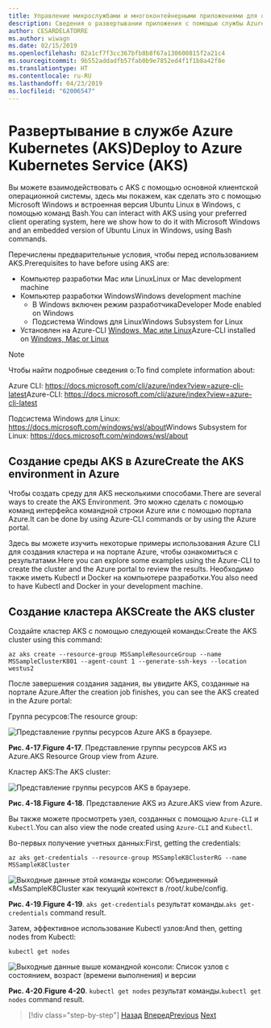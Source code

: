 ```yaml
---
title: Управление микрослужбами и многоконтейнерными приложениями для обеспечения высокого уровня масштабируемости и доступности
description: Сведения о развертывании приложения с помощью службы Azure Kubernetes.
author: CESARDELATORRE
ms.author: wiwagn
ms.date: 02/15/2019
ms.openlocfilehash: 82a1cf7f3cc367bfb8b8f67a130600815f2a21c4
ms.sourcegitcommit: 9b552addadfb57fab0b9e7852ed4f1f1b8a42f8e
ms.translationtype: HT
ms.contentlocale: ru-RU
ms.lasthandoff: 04/23/2019
ms.locfileid: "62006547"
---
```

# <a name="deploy-to-azure-kubernetes-service-aks"></a><span data-ttu-id="dfa0c-103">Развертывание в службе Azure Kubernetes (AKS)</span><span class="sxs-lookup"><span data-stu-id="dfa0c-103">Deploy to Azure Kubernetes Service (AKS)</span></span>

<span data-ttu-id="dfa0c-104">Вы можете взаимодействовать с AKS с помощью основной клиентской операционной системы, здесь мы покажем, как сделать это с помощью Microsoft Windows и встроенная версия Ubuntu Linux в Windows, с помощью команд Bash.</span><span class="sxs-lookup"><span data-stu-id="dfa0c-104">You can interact with AKS using your preferred client operating system, here we show how to do it with Microsoft Windows and an embedded version of Ubuntu Linux in Windows, using Bash commands.</span></span>

<span data-ttu-id="dfa0c-105">Перечислены предварительные условия, чтобы перед использованием AKS.</span><span class="sxs-lookup"><span data-stu-id="dfa0c-105">Prerequisites to have before using AKS are:</span></span>

- <span data-ttu-id="dfa0c-106">Компьютер разработки Mac или Linux</span><span class="sxs-lookup"><span data-stu-id="dfa0c-106">Linux or Mac development machine</span></span>
- <span data-ttu-id="dfa0c-107">Компьютер разработки Windows</span><span class="sxs-lookup"><span data-stu-id="dfa0c-107">Windows development machine</span></span>
  - <span data-ttu-id="dfa0c-108">В Windows включен режим разработчика</span><span class="sxs-lookup"><span data-stu-id="dfa0c-108">Developer Mode enabled on Windows</span></span>
  - <span data-ttu-id="dfa0c-109">Подсистема Windows для Linux</span><span class="sxs-lookup"><span data-stu-id="dfa0c-109">Windows Subsystem for Linux</span></span>
- <span data-ttu-id="dfa0c-110">Установлен на Azure-CLI [Windows, Mac или Linux](https://docs.microsoft.com/cli/azure/install-azure-cli?view=azure-cli-latest)</span><span class="sxs-lookup"><span data-stu-id="dfa0c-110">Azure-CLI installed on [Windows, Mac or Linux](https://docs.microsoft.com/cli/azure/install-azure-cli?view=azure-cli-latest)</span></span>

> [!NOTE]
> <span data-ttu-id="dfa0c-111">Чтобы найти подробные сведения о:</span><span class="sxs-lookup"><span data-stu-id="dfa0c-111">To find complete information about:</span></span>
>
> <span data-ttu-id="dfa0c-112">Azure CLI: <https://docs.microsoft.com/cli/azure/index?view=azure-cli-latest></span><span class="sxs-lookup"><span data-stu-id="dfa0c-112">Azure-CLI: <https://docs.microsoft.com/cli/azure/index?view=azure-cli-latest></span></span>
>
> <span data-ttu-id="dfa0c-113">Подсистема Windows для Linux: <https://docs.microsoft.com/windows/wsl/about></span><span class="sxs-lookup"><span data-stu-id="dfa0c-113">Windows Subsystem for Linux: <https://docs.microsoft.com/windows/wsl/about></span></span>

## <a name="create-the-aks-environment-in-azure"></a><span data-ttu-id="dfa0c-114">Создание среды AKS в Azure</span><span class="sxs-lookup"><span data-stu-id="dfa0c-114">Create the AKS environment in Azure</span></span>

<span data-ttu-id="dfa0c-115">Чтобы создать среду для AKS несколькими способами.</span><span class="sxs-lookup"><span data-stu-id="dfa0c-115">There are several ways to create the AKS Environment.</span></span> <span data-ttu-id="dfa0c-116">Это можно сделать с помощью команд интерфейса командной строки Azure или с помощью портала Azure.</span><span class="sxs-lookup"><span data-stu-id="dfa0c-116">It can be done by using Azure-CLI commands or by using the Azure portal.</span></span>

<span data-ttu-id="dfa0c-117">Здесь вы можете изучить некоторые примеры использования Azure CLI для создания кластера и на портале Azure, чтобы ознакомиться с результатами.</span><span class="sxs-lookup"><span data-stu-id="dfa0c-117">Here you can explore some examples using the Azure-CLI to create the cluster and the Azure portal to review the results.</span></span> <span data-ttu-id="dfa0c-118">Необходимо также иметь Kubectl и Docker на компьютере разработки.</span><span class="sxs-lookup"><span data-stu-id="dfa0c-118">You also need to have Kubectl and Docker in your development machine.</span></span>  

## <a name="create-the-aks-cluster"></a><span data-ttu-id="dfa0c-119">Создание кластера AKS</span><span class="sxs-lookup"><span data-stu-id="dfa0c-119">Create the AKS cluster</span></span>

<span data-ttu-id="dfa0c-120">Создайте кластер AKS с помощью следующей команды:</span><span class="sxs-lookup"><span data-stu-id="dfa0c-120">Create the AKS cluster using this command:</span></span>

```console
az aks create --resource-group MSSampleResourceGroup --name MSSampleClusterK801 --agent-count 1 --generate-ssh-keys --location westus2
```

<span data-ttu-id="dfa0c-121">После завершения создания задания, вы увидите AKS, созданные на портале Azure.</span><span class="sxs-lookup"><span data-stu-id="dfa0c-121">After the creation job finishes, you can see the AKS created in the Azure portal:</span></span>

<span data-ttu-id="dfa0c-122">Группа ресурсов:</span><span class="sxs-lookup"><span data-stu-id="dfa0c-122">The resource group:</span></span>

![Представление группы ресурсов Azure AKS в браузере.](media/aks-resource-group-view.png)

<span data-ttu-id="dfa0c-124">**Рис. 4-17**.</span><span class="sxs-lookup"><span data-stu-id="dfa0c-124">**Figure 4-17**.</span></span> <span data-ttu-id="dfa0c-125">Представление группы ресурсов AKS из Azure.</span><span class="sxs-lookup"><span data-stu-id="dfa0c-125">AKS Resource Group view from Azure.</span></span>

<span data-ttu-id="dfa0c-126">Кластер AKS:</span><span class="sxs-lookup"><span data-stu-id="dfa0c-126">The AKS cluster:</span></span>

![Представление группы ресурсов AKS в браузере.](media/aks-cluster-view.png)

<span data-ttu-id="dfa0c-128">**Рис. 4-18**.</span><span class="sxs-lookup"><span data-stu-id="dfa0c-128">**Figure 4-18**.</span></span> <span data-ttu-id="dfa0c-129">Представление AKS из Azure.</span><span class="sxs-lookup"><span data-stu-id="dfa0c-129">AKS view from Azure.</span></span>

<span data-ttu-id="dfa0c-130">Вы также можете просмотреть узел, созданных с помощью `Azure-CLI` и `Kubectl`.</span><span class="sxs-lookup"><span data-stu-id="dfa0c-130">You can also view the node created using `Azure-CLI` and `Kubectl`.</span></span>

<span data-ttu-id="dfa0c-131">Во-первых получение учетных данных:</span><span class="sxs-lookup"><span data-stu-id="dfa0c-131">First, getting the credentials:</span></span>

```console
az aks get-credentials --resource-group MSSampleK8ClusterRG --name MSSampleK8Cluster
```

![Выходные данные этой команды консоли: Объединенный «MsSampleK8Cluster как текущий контекст в /root/.kube/config.](media/get-credentials-command-result.png)

<span data-ttu-id="dfa0c-133">**Рис. 4-19**.</span><span class="sxs-lookup"><span data-stu-id="dfa0c-133">**Figure 4-19**.</span></span> <span data-ttu-id="dfa0c-134">`aks get-credentials` результат команды.</span><span class="sxs-lookup"><span data-stu-id="dfa0c-134">`aks get-credentials` command result.</span></span>

<span data-ttu-id="dfa0c-135">Затем, эффективное использование Kubectl узлов:</span><span class="sxs-lookup"><span data-stu-id="dfa0c-135">And then, getting nodes from Kubectl:</span></span>

```console
kubectl get nodes
```

![Выходные данные выше командной консоли: Список узлов с состоянием, возраст (времени выполнения) и версии](media/kubectl-get-nodes-command-result.png)

<span data-ttu-id="dfa0c-137">**Рис. 4-20**.</span><span class="sxs-lookup"><span data-stu-id="dfa0c-137">**Figure 4-20**.</span></span> <span data-ttu-id="dfa0c-138">`kubectl get nodes` результат команды.</span><span class="sxs-lookup"><span data-stu-id="dfa0c-138">`kubectl get nodes` command result.</span></span>

>[!div class="step-by-step"]
><span data-ttu-id="dfa0c-139">[Назад](orchestrate-high-scalability-availability.md)
>[Вперед](docker-apps-development-environment.md)</span><span class="sxs-lookup"><span data-stu-id="dfa0c-139">[Previous](orchestrate-high-scalability-availability.md)
[Next](docker-apps-development-environment.md)</span></span>
